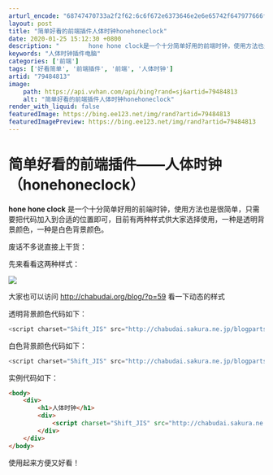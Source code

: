 ```yaml
---
arturl_encode: "68747470733a2f2f62:6c6f672e6373646e2e6e65742f647977666f72636f64696e67:2f61727469636c652f64657461696c732f3739343834383133"
layout: post
title: "简单好看的前端插件人体时钟honehoneclock"
date: 2020-01-25 15:12:30 +0800
description: "        hone hone clock是一个十分简单好用的前端时钟，使用方法也是很简单，只需"
keywords: "人体时钟插件电脑"
categories: ['前端']
tags: ['好看简单', '前端插件', '前端', '人体时钟']
artid: "79484813"
image:
    path: https://api.vvhan.com/api/bing?rand=sj&artid=79484813
    alt: "简单好看的前端插件人体时钟honehoneclock"
render_with_liquid: false
featuredImage: https://bing.ee123.net/img/rand?artid=79484813
featuredImagePreview: https://bing.ee123.net/img/rand?artid=79484813
---
```


# 简单好看的前端插件——人体时钟（honehoneclock）

**hone hone clock**
是一个十分简单好用的前端时钟，使用方法也是很简单，只需要把代码加入到合适的位置即可，目前有两种样式供大家选择使用，一种是透明背景颜色，一种是白色背景颜色。

废话不多说直接上干货：

先来看看这两种样式：

![](https://img-blog.csdn.net/20180308151820758?watermark/2/text/aHR0cDovL2Jsb2cuY3Nkbi5uZXQvZHl3Zm9yY29kaW5n/font/5a6L5L2T/fontsize/400/fill/I0JBQkFCMA==/dissolve/70)

大家也可以访问
<http://chabudai.org/blog/?p=59>
看一下动态的样式

透明背景颜色代码如下：

```javascript
<script charset="Shift_JIS" src="http://chabudai.sakura.ne.jp/blogparts/honehoneclock/honehone_clock_tr.js"></script> 
```

白色背景颜色代码如下：

```javascript
<script charset="Shift_JIS" src="http://chabudai.sakura.ne.jp/blogparts/honehoneclock/honehone_clock_wh.js"></script> 
```

实例代码如下：

```html
<body>  
    <div>  
        <h1>人体时钟</h1>  
        <div>  
            <script charset="Shift_JIS" src="http://chabudai.sakura.ne.jp/blogparts/honehoneclock/honehone_clock_wh.js"></script>  
        </div>  
    </div>  
</body>
```

使用起来方便又好看！